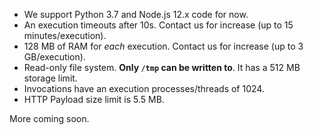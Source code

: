 * We support Python 3.7 and Node.js 12.x code for now.
* An execution timeouts after 10s. Contact us for increase (up to 15 minutes/execution).
* 128 MB of RAM for *each* execution. Contact us for increase (up to 3 GB/execution).
* Read-only file system. **Only `/tmp` can be written to**. It has a 512 MB storage limit.
* Invocations have an execution processes/threads of 1024.
* HTTP Payload size limit is 5.5 MB.


More coming soon.